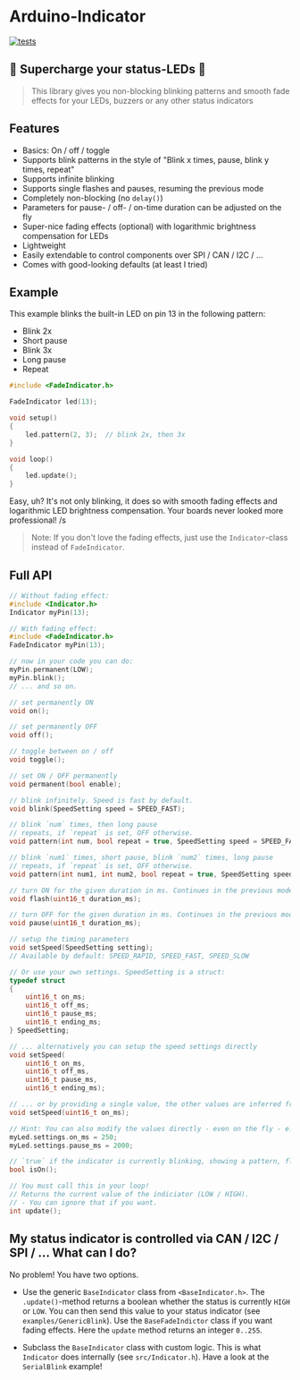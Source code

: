 # Arduino-Indicator

[![tests](https://github.com/tfeldmann/Arduino-Indicator/actions/workflows/tests.yml/badge.svg)](https://github.com/tfeldmann/Arduino-Indicator/actions/workflows/tests.yml)

## 🚨 Supercharge your status-LEDs 🚨

> This library gives you non-blocking blinking patterns and smooth fade effects for your
> LEDs, buzzers or any other status indicators

## Features

- Basics: On / off / toggle
- Supports blink patterns in the style of "Blink x times, pause, blink y times, repeat"
- Supports infinite blinking
- Supports single flashes and pauses, resuming the previous mode
- Completely non-blocking (no `delay()`)
- Parameters for pause- / off- / on-time duration can be adjusted on the fly
- Super-nice fading effects (optional) with logarithmic brightness compensation for LEDs
- Lightweight
- Easily extendable to control components over SPI / CAN / I2C / ...
- Comes with good-looking defaults (at least I tried)

## Example

This example blinks the built-in LED on pin 13 in the following pattern:

- Blink 2x
- Short pause
- Blink 3x
- Long pause
- Repeat

```C
#include <FadeIndicator.h>

FadeIndicator led(13);

void setup()
{
    led.pattern(2, 3);  // blink 2x, then 3x
}

void loop()
{
    led.update();
}
```

Easy, uh? It's not only blinking, it does so with smooth fading effects and
logarithmic LED brightness compensation. Your boards never looked more professional! /s

> Note: If you don't love the fading effects, just use the `Indicator`-class instead of
> `FadeIndicator`.

## Full API

```C
// Without fading effect:
#include <Indicator.h>
Indicator myPin(13);

// With fading effect:
#include <FadeIndicator.h>
FadeIndicator myPin(13);

// now in your code you can do:
myPin.permanent(LOW);
myPin.blink();
// ... and so on.
```

```C
// set permanently ON
void on();

// set permanently OFF
void off();

// toggle between on / off
void toggle();

// set ON / OFF permanently
void permanent(bool enable);

// blink infinitely. Speed is fast by default.
void blink(SpeedSetting speed = SPEED_FAST);

// blink `num` times, then long pause
// repeats, if `repeat` is set, OFF otherwise.
void pattern(int num, bool repeat = true, SpeedSetting speed = SPEED_FAST);

// blink `num1` times, short pause, blink `num2` times, long pause
// repeats, if `repeat` is set, OFF otherwise.
void pattern(int num1, int num2, bool repeat = true, SpeedSetting speed = SPEED_FAST);

// turn ON for the given duration in ms. Continues in the previous mode afterwards.
void flash(uint16_t duration_ms);

// turn OFF for the given duration in ms. Continues in the previous mode afterwards.
void pause(uint16_t duration_ms);

// setup the timing parameters
void setSpeed(SpeedSetting setting);
// Available by default: SPEED_RAPID, SPEED_FAST, SPEED_SLOW

// Or use your own settings. SpeedSetting is a struct:
typedef struct
{
    uint16_t on_ms;
    uint16_t off_ms;
    uint16_t pause_ms;
    uint16_t ending_ms;
} SpeedSetting;

// ... alternatively you can setup the speed settings directly
void setSpeed(
    uint16_t on_ms,
    uint16_t off_ms,
    uint16_t pause_ms,
    uint16_t ending_ms);

// ... or by providing a single value, the other values are inferred from that
void setSpeed(uint16_t on_ms);

// Hint: You can also modify the values directly - even on the fly - e.g.:
myLed.settings.on_ms = 250;
myLed.settings.pause_ms = 2000;

// `true` if the indicator is currently blinking, showing a pattern, flashing or pausing
bool isOn();

// You must call this in your loop!
// Returns the current value of the indiciator (LOW / HIGH).
// - You can ignore that if you want.
int update();
```

## My status indicator is controlled via CAN / I2C / SPI / ... What can I do?

No problem! You have two options.

- Use the generic `BaseIndicator` class from `<BaseIndicator.h>`. The `.update()`-method
  returns a boolean whether the status is currently `HIGH` or `LOW`. You can then send
  this value to your status indicator (see `examples/GenericBlink`).
  Use the `BaseFadeIndictor` class if you want fading effects. Here the `update` method
  returns an integer `0..255`.

- Subclass the `BaseIndicator` class with custom logic. This is what `Indicator` does
  internally (see `src/Indicator.h`). Have a look at the `SerialBlink` example!
